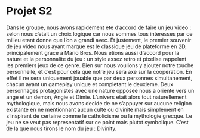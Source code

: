 # Projet S2
Dans le groupe, nous avons rapidement ete d’accord de faire un jeu video : selon nous c’etait
un choix logique car nous sommes tous interesses par ce milieu etant donne que l’on a grandi
avec. Et justement, le premier souvenir de jeu video nous ayant marque est le classique jeu
de plateforme en 2D, principalement grace a Mario Bros. Nous etions aussi d’accord pour la
nature et la personnalite du jeu : un style assez retro et pixelise rappelant les premiers jeux
de ce genre. Bien sur nous voulions y ajouter notre touche personnelle, et c’est pour cela que
notre jeu sera axe sur la cooperation. En effet il ne sera uniquement jouable que par deux
personnes simultanement, chacun ayant un gameplay unique et completant le deuxieme. Deux
personnages protagonistes avec une nature opposee nous a oriente vers un ange et un demon,
Angie et Dimie. L’univers etait alors tout naturellement mythologique, mais nous avons decide
de ne s’appuyer sur aucune religion existante en ne mentionnant aucun culte ou divinite mais
simplement en s’inspirant de certaine comme le catholicisme ou la mythologie grecque. Le jeu
ne se veut pas representatif sur ce point mais plutot symbolique. C’est de la que nous tirons le
nom du jeu : Divinity.
